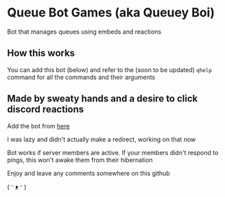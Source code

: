 # Queue Bot Games (aka Queuey Boi)

Bot that manages queues using embeds and reactions


## How this works

You can add this bot (below) and refer to the (soon to be updated) `qhelp` command for all the commands and their arguments


## Made by sweaty hands and a desire to click discord reactions

Add the bot from [here](https://discord.com/api/oauth2/authorize?client_id=515330544968400937&permissions=8&redirect_uri=https%3A%2F%2Fdiscord.com&scope=bot)

I was lazy and didn't actually make a redirect, working on that now

Bot works if server members are active. If your members didn't respond to pings, this won't awake them from their hibernation

Enjoy and leave any comments somewhere on this github 

( ᵔ ᴥ ᵔ )

